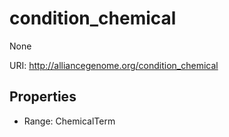 # condition_chemical

None

URI: http://alliancegenome.org/condition_chemical



<!-- no inheritance hierarchy -->


## Properties

 * Range: ChemicalTerm


